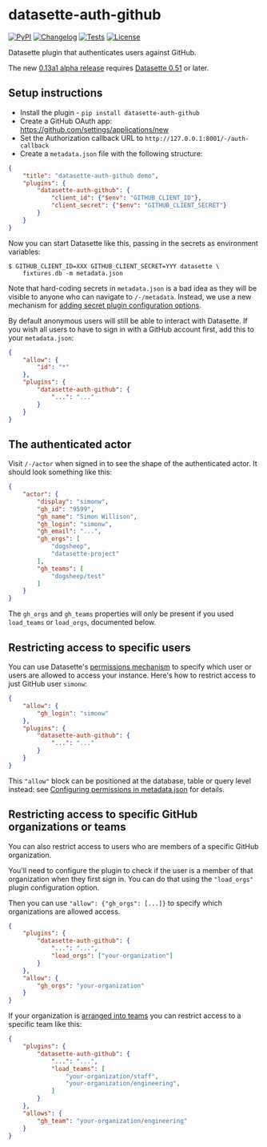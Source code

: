 # datasette-auth-github

[![PyPI](https://img.shields.io/pypi/v/datasette-auth-github.svg)](https://pypi.org/project/datasette-auth-github/)
[![Changelog](https://img.shields.io/github/v/release/simonw/datasette-auth-github?include_prereleases&label=changelog)](https://github.com/simonw/datasette-auth-github/releases)
[![Tests](https://github.com/simonw/datasette-auth-github/workflows/Test/badge.svg)](https://github.com/simonw/datasette-auth-github/actions?query=workflow%3ATest)
[![License](https://img.shields.io/badge/license-Apache%202.0-blue.svg)](https://github.com/simonw/datasette-auth-github/blob/main/LICENSE)

Datasette plugin that authenticates users against GitHub.

The new [0.13a1 alpha release](https://github.com/simonw/datasette-auth-github/releases/tag/0.13a0) requires [Datasette 0.51](https://datasette.readthedocs.io/en/latest/changelog.html#v0-51) or later.

## Setup instructions

* Install the plugin - `pip install datasette-auth-github`
* Create a GitHub OAuth app: https://github.com/settings/applications/new
* Set the Authorization callback URL to `http://127.0.0.1:8001/-/auth-callback`
* Create a `metadata.json` file with the following structure:

```json
{
    "title": "datasette-auth-github demo",
    "plugins": {
        "datasette-auth-github": {
            "client_id": {"$env": "GITHUB_CLIENT_ID"},
            "client_secret": {"$env": "GITHUB_CLIENT_SECRET"}
        }
    }
}
```

Now you can start Datasette like this, passing in the secrets as environment variables:

    $ GITHUB_CLIENT_ID=XXX GITHUB_CLIENT_SECRET=YYY datasette \
        fixtures.db -m metadata.json

Note that hard-coding secrets in `metadata.json` is a bad idea as they will be visible to anyone who can navigate to `/-/metadata`. Instead, we use a new mechanism for [adding secret plugin configuration options](https://datasette.readthedocs.io/en/latest/plugins.html#secret-configuration-values).

By default anonymous users will still be able to interact with Datasette. If you wish all users to have to sign in with a GitHub account first, add this to your ``metadata.json``:

```json
{
    "allow": {
        "id": "*"
    },
    "plugins": {
        "datasette-auth-github": {
            "...": "..."
        }
    }
}
```
## The authenticated actor

Visit `/-/actor` when signed in to see the shape of the authenticated actor. It should look something like this:

```json
{
    "actor": {
        "display": "simonw",
        "gh_id": "9599",
        "gh_name": "Simon Willison",
        "gh_login": "simonw",
        "gh_email": "...",
        "gh_orgs": [
            "dogsheep",
            "datasette-project"
        ],
        "gh_teams": [
            "dogsheep/test"
        ]
    }
}
```

The `gh_orgs` and `gh_teams` properties will only be present if you used `load_teams` or `load_orgs`, documented below.

## Restricting access to specific users

You can use Datasette's [permissions mechanism](https://datasette.readthedocs.io/en/stable/authentication.html) to specify which user or users are allowed to access your instance. Here's how to restrict access to just GitHub user `simonw`:

```json
{
    "allow": {
        "gh_login": "simonw"
    },
    "plugins": {
        "datasette-auth-github": {
            "...": "..."
        }
    }
}
```

This `"allow"` block can be positioned at the database, table or query level instead: see [Configuring permissions in metadata.json](https://datasette.readthedocs.io/en/stable/authentication.html#configuring-permissions-in-metadata-json) for details.

## Restricting access to specific GitHub organizations or teams

You can also restrict access to users who are members of a specific GitHub organization.

You'll need to configure the plugin to check if the user is a member of that organization when they first sign in. You can do that using the `"load_orgs"` plugin configuration option.

Then you can use `"allow": {"gh_orgs": [...]}` to specify which organizations are allowed access.

```json
{
    "plugins": {
        "datasette-auth-github": {
            "...": "...",
            "load_orgs": ["your-organization"]
        }
    },
    "allow": {
        "gh_orgs": "your-organization"
    }
}
```

If your organization is [arranged into teams](https://help.github.com/en/articles/organizing-members-into-teams) you can restrict access to a specific team like this:

```json
{
    "plugins": {
        "datasette-auth-github": {
            "...": "...",
            "load_teams": [
                "your-organization/staff",
                "your-organization/engineering",
            ]
        }
    },
    "allows": {
        "gh_team": "your-organization/engineering"
    }
}
```
